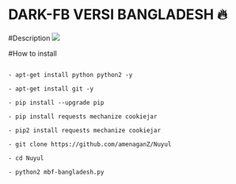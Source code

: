 # DARK-FB VERSI BANGLADESH 🔥
#Description
<img src ="https://github.com/amenaganZ/Nuyul/blob/master/IMG_20200508_022046.jpg">

#How to install
```- apt-get update && pkg upgrade -y

- apt-get install python python2 -y

- apt-get install git -y

- pip install --upgrade pip

- pip install requests mechanize cookiejar

- pip2 install requests mechanize cookiejar

- git clone https://github.com/amenaganZ/Nuyul

- cd Nuyul

- python2 mbf-bangladesh.py
```
